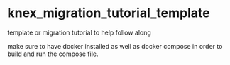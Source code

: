 # knex_migration_tutorial_template
template or migration tutorial to help follow along

make sure to have docker installed as well as docker compose in order to build and run the compose file.

